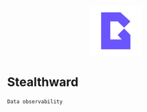 <div align="center">
    <img src="/stealthward_ui/src/stealthward.svg" width=120 alt="logo" />
    <br />
    <small></small>
</div>

# Stealthward

`Data observability`